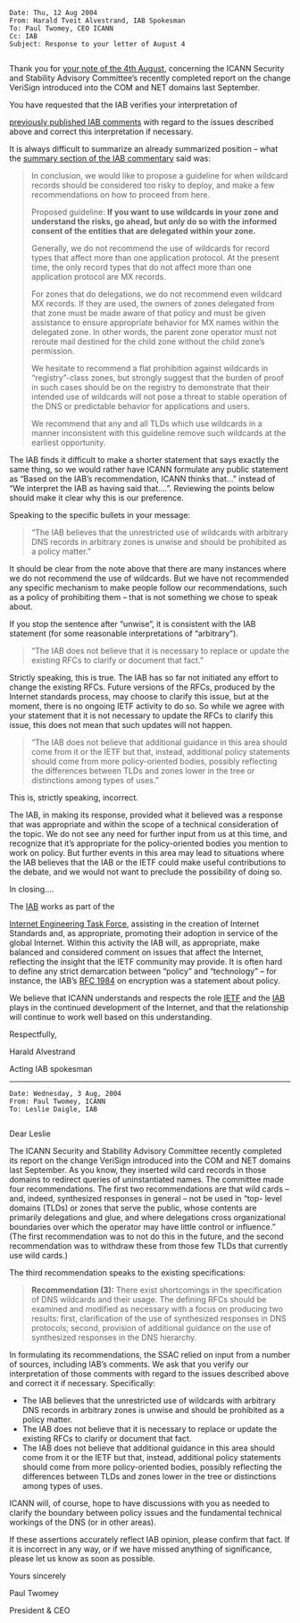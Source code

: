 

```
Date: Thu, 12 Aug 2004
From: Harald Tveit Alvestrand, IAB Spokesman
To: Paul Twomey, CEO ICANN
Cc: IAB
Subject: Response to your letter of August 4


```

Thank you for [your note of the 4th August](2004-08-12-icann-wildcard.html#icannletter), concerning the ICANN Security and Stability Advisory Committee’s recently completed report on the change VeriSign introduced into the COM and NET domains last September.


You have requested that the IAB verifies your interpretation of  

[previously published IAB comments](../docs/2003-09-20-dns-wildcards.html) with regard to the issues described above and correct this interpretation if necessary.


It is always difficult to summarize an already summarized position – what the [summary section of the IAB commentary](../docs/2003-09-20-dns-wildcards.html#conclusion) said was:



> In conclusion, we would like to propose a guideline for when wildcard records should be considered too risky to deploy, and make a few recommendations on how to proceed from here.
> 
> 
> Proposed guideline: **If you want to use wildcards in your zone and understand the risks, go ahead, but only do so with the informed consent of the entities that are delegated within your zone.**
> 
> 
> Generally, we do not recommend the use of wildcards for record types that affect more than one application protocol. At the present time, the only record types that do not affect more than one application protocol are MX records.
> 
> 
> For zones that do delegations, we do not recommend even wildcard MX records. If they are used, the owners of zones delegated from that zone must be made aware of that policy and must be given assistance to ensure appropriate behavior for MX names within the delegated zone. In other words, the parent zone operator must not reroute mail destined for the child zone without the child zone’s permission.
> 
> 
> We hesitate to recommend a flat prohibition against wildcards in “registry”-class zones, but strongly suggest that the burden of proof in such cases should be on the registry to demonstrate that their intended use of wildcards will not pose a threat to stable operation of the DNS or predictable behavior for applications and users.
> 
> 
> We recommend that any and all TLDs which use wildcards in a manner inconsistent with this guideline remove such wildcards at the earliest opportunity.
> 
> 


The IAB finds it difficult to make a shorter statement that says exactly the same thing, so we would rather have ICANN formulate any public statement as “Based on the IAB’s recommendation, ICANN thinks that…” instead of “We interpret the IAB as having said that….”. Reviewing the points below should make it clear why this is our preference.


Speaking to the specific bullets in your message:



> “The IAB believes that the unrestricted use of wildcards with arbitrary DNS records in arbitrary zones is unwise and should be prohibited as a policy matter.”
> 
> 


It should be clear from the note above that there are many instances where we do not recommend the use of wildcards. But we have not recommended any specific mechanism to make people follow our recommendations, such as a policy of prohibiting them – that is not something we chose to speak about.


If you stop the sentence after “unwise”, it is consistent with the IAB statement (for some reasonable interpretations of “arbitrary”).



> “The IAB does not believe that it is necessary to replace or update the existing RFCs to clarify or document that fact.”
> 
> 


Strictly speaking, this is true. The IAB has so far not initiated any effort to change the existing RFCs. Future versions of the RFCs, produced by the Internet standards process, may choose to clarify this issue, but at the moment, there is no ongoing IETF activity to do so. So while we agree with your statement that it is not necessary to update the RFCs to clarify this issue, this does not mean that such updates will not happen.



> “The IAB does not believe that additional guidance in this area should come from it or the IETF but that, instead, additional policy statements should come from more policy-oriented bodies, possibly reflecting the differences between TLDs and zones lower in the tree or distinctions among types of uses.”
> 
> 


This is, strictly speaking, incorrect.


The IAB, in making its response, provided what it believed was a response that was appropriate and within the scope of a technical consideration of the topic. We do not see any need for further input from us at this time, and recognize that it’s appropriate for the policy-oriented bodies you mention to work on policy. But further events in this area may lead to situations where the IAB believes that the IAB or the IETF could make useful contributions to the debate, and we would not want to preclude the possibility of doing so.


In closing….


The [IAB](https://www.iab.org) works as part of the  

[Internet Engineering Task Force](http://www.ietf.org), assisting in the creation of Internet Standards and, as appropriate, promoting their adoption in service of the global Internet. Within this activity the IAB will, as appropriate, make balanced and considered comment on issues that affect the Internet, reflecting the insight that the IETF community may provide. It is often hard to define any strict demarcation between “policy” and “technology” – for instance, the IAB’s [RFC 1984](http://www.ietf.org/rfc/rfc1984.txt) on encryption was a statement about policy.


We believe that ICANN understands and respects the role [IETF](http://www.ietf.org) and the [IAB](https://www.iab.org) plays in the continued development of the Internet, and that the relationship will continue to work well based on this understanding.


Respectfully,


Harald Alvestrand  

Acting IAB spokesman


---



```
Date: Wednesday, 3 Aug, 2004
From: Paul Twomey, ICANN
To: Leslie Daigle, IAB


```

Dear Leslie


The ICANN Security and Stability Advisory Committee recently completed its report on the change VeriSign introduced into the COM and NET domains last September. As you know, they inserted wild card records in those domains to redirect queries of uninstantiated names. The committee made four recommendations. The first two recommendations are that wild cards – and, indeed, synthesized responses in general – not be used in “top- level domains (TLDs) or zones that serve the public, whose contents are primarily delegations and glue, and where delegations cross organizational boundaries over which the operator may have little control or influence.” (The first recommendation was to not do this in the future, and the second recommendation was to withdraw these from those few TLDs that currently use wild cards.)


The third recommendation speaks to the existing specifications:



> **Recommendation (3):** There exist shortcomings in the specification of DNS wildcards and their usage. The defining RFCs should be examined and modified as necessary with a focus on producing two results: first, clarification of the use of synthesized responses in DNS protocols; second, provision of additional guidance on the use of synthesized responses in the DNS hierarchy.
> 
> 


In formulating its recommendations, the SSAC relied on input from a number of sources, including IAB’s comments. We ask that you verify our interpretation of those comments with regard to the issues described above and correct it if necessary. Specifically:


* The IAB believes that the unrestricted use of wildcards with arbitrary DNS records in arbitrary zones is unwise and should be prohibited as a policy matter.
* The IAB does not believe that it is necessary to replace or update the existing RFCs to clarify or document that fact.
* The IAB does not believe that additional guidance in this area should come from it or the IETF but that, instead, additional policy statements should come from more policy-oriented bodies, possibly reflecting the differences between TLDs and zones lower in the tree or distinctions among types of uses.


ICANN will, of course, hope to have discussions with you as needed to clarify the boundary between policy issues and the fundamental technical workings of the DNS (or in other areas).


If these assertions accurately reflect IAB opinion, please confirm that fact. If it is incorrect in any way, or if we have missed anything of significance, please let us know as soon as possible.


Yours sincerely  

Paul Twomey  

President & CEO


